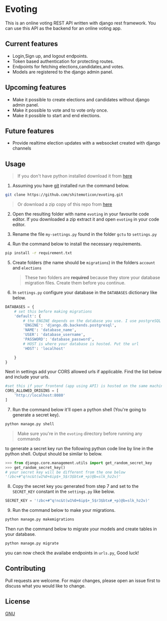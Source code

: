 # Evoting

This is an online voting REST API written with django rest framework. You can use this API as the backend for an online voting app.

## Current features

- Login,Sign up, and logout endpoints.
- Token based authentication for protecting routes.
- Endpoints for fetching elections,candidates,and votes.
- Models are registered to the django admin panel.

## Upcoming features

- Make it possible to create elections and candidates without django admin panel.
- Make it possible to vote and to vote only once.
- Make it possible to start and end elections.

## Future features

- Provide realtime election updates with a websocket created with django channels

## Usage

> If you don't have python installed download it from [here](https://www.python.org/downloads/)

1. Assuming you have [git](https://git-scm.com/downloads) installed run the command below.

```bash
git clone https://github.com/shitemoticon/evoting.git
```

> Or download a zip copy of this repo from [here](https://github.com/shitemoticon/evoting/archive/refs/heads/main.zip)

2. Open the resulting folder with name `evoting` in your favourite code editor. If you downloaded a zip extract it and open `evoting` in your code editor.

3. Rename the file `my-settings.py` found in the folder `gctu` to `settings.py`

4. Run the command below to install the necessary requirements.

```bash
pip install -r requirement.txt
```

5. Create folders (the name should be `migrations`) in the folders `account` and `elections`

   > These two folders are **required** because they store your database migration files. Create them before you continue.

6. In `settings.py` configure your database in the `DATABASES` dictionary like below.

```python
DATABASES = {
    # set this before making migrations
    'default': {
        # the ENGINE depends on the database you use. I use postgreSQL do some googling here in case you use a different database
        'ENGINE': 'django.db.backends.postgresql',
        'NAME': 'database_name',
        'USER': 'database_username',
        'PASSWORD': 'database_password',
        # HOST is where your database is hosted. Put the url
        'HOST': 'localhost'

    }
}
```

Next in settings add your CORS allowed urls if applicable. Find the list below and include your urls.

```python
#set this if your frontend (app using API) is hosted on the same machine as the API.
CORS_ALLOWED_ORIGINS = [
    'http://localhost:8080'
]
```

7. Run the command below it'll open a python shell (You're going to generate a secret key).

```bash
python manage.py shell
```

> Make sure you're in the `evoting` directory before running any commands

to generate a secret key run the following python code line by line in the python shell. Output should be similar to below.

```python
>>> from django.core.management.utils import get_random_secret_key
>>> get_random_secret_key()
# your secret key will be different from the one below
'!zbc+#^q!nc&t(w1%0+6ip$+_5$r3$btx#_+p)@b=slk_hz2v)'
```

8. Copy the secret key you generated from step 7 and set to the `SECRET_KEY` constant in the `settings.py` like below.

```python
SECRET_KEY = '!zbc+#^q!nc&t(w1%0+6ip$+_5$r3$btx#_+p)@b=slk_hz2v)'
```

9. Run the command below to make your migrations.

```bash
python manage.py makemigrations
```

Then run the command below to migrate your models and create tables in your database.

```bash
python manage.py migrate
```

you can now check the availabe endpoints in `urls.py`, Good luck!

## Contributing

Pull requests are welcome. For major changes, please open an issue first to discuss what you would like to change.

## License

[GNU](https://choosealicense.com/licenses/gpl-3.0/)
